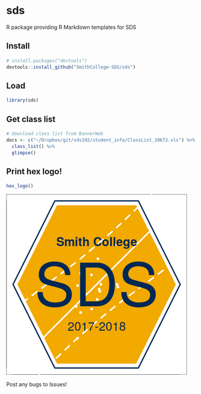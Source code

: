 sds
================

R package providing R Markdown templates for SDS

Install
-------

``` r
# install.packages("devtools")
devtools::install_github("SmithCollege-SDS/sds")
```

Load
----

``` r
library(sds)
```

Get class list
--------------

``` r
# download class list from BannerWeb
docs <- c("~/Dropbox/git/sds192/student_info/ClassList_10672.xls") %>%
  class_list() %>%
  glimpse()
```

Print hex logo!
---------------

``` r
hex_logo()
```

![](README_files/figure-markdown_github/hex-logo-1.png)

Post any bugs to Issues!

